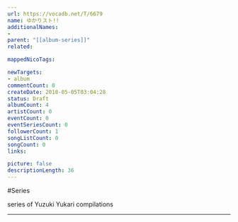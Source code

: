 ```yaml
---
url: https://vocadb.net/T/6679
name: ゆかりスト!!
additionalNames: 
- 
parent: "[[album-series]]"
related:

mappedNicoTags:

newTargets:
- album
commentCount: 0
createDate: 2018-05-05T03:04:28
status: Draft
albumCount: 4
artistCount: 0
eventCount: 0
eventSeriesCount: 0
followerCount: 1
songListCount: 0
songCount: 0
links: 

picture: false
descriptionLength: 36
---
```


#Series

series of Yuzuki Yukari compilations

---

